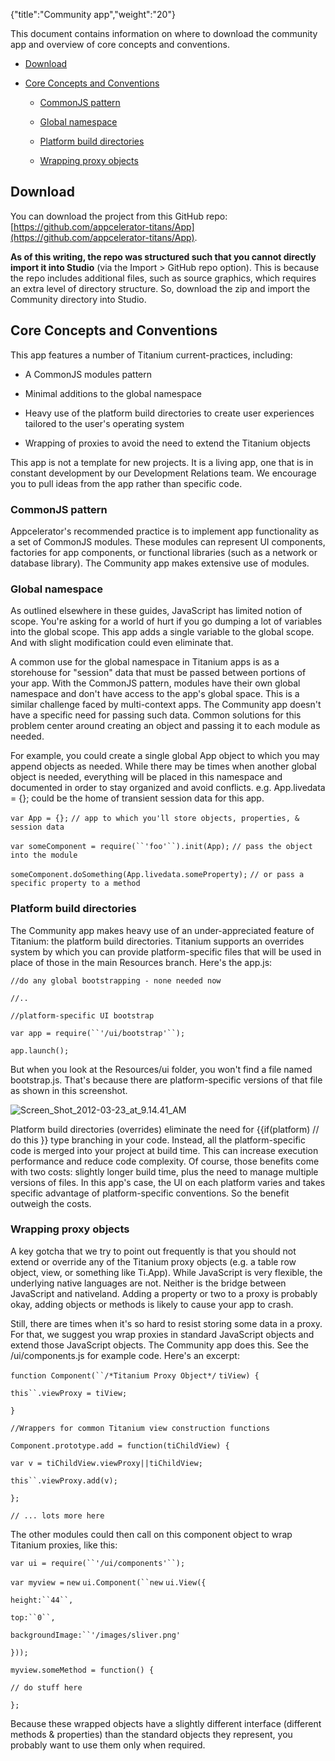 {"title":"Community app","weight":"20"}

This document contains information on where to download the community app and overview of core concepts and conventions.

* [Download](#Download)

* [Core Concepts and Conventions](#CoreConceptsandConventions)

  * [CommonJS pattern](#CommonJSpattern)

  * [Global namespace](#Globalnamespace)

  * [Platform build directories](#Platformbuilddirectories)

  * [Wrapping proxy objects](#Wrappingproxyobjects)


## Download

You can download the project from this GitHub repo: [https://github.com/appcelerator-titans/App](https://github.com/appcelerator-titans/App).

**As of this writing, the repo was structured such that you cannot directly import it into Studio** (via the Import > GitHub repo option). This is because the repo includes additional files, such as source graphics, which requires an extra level of directory structure. So, download the zip and import the Community directory into Studio.

## Core Concepts and Conventions

This app features a number of Titanium current-practices, including:

* A CommonJS modules pattern

* Minimal additions to the global namespace

* Heavy use of the platform build directories to create user experiences tailored to the user's operating system

* Wrapping of proxies to avoid the need to extend the Titanium objects


This app is not a template for new projects. It is a living app, one that is in constant development by our Development Relations team. We encourage you to pull ideas from the app rather than specific code.

### CommonJS pattern

Appcelerator's recommended practice is to implement app functionality as a set of CommonJS modules. These modules can represent UI components, factories for app components, or functional libraries (such as a network or database library). The Community app makes extensive use of modules.

### Global namespace

As outlined elsewhere in these guides, JavaScript has limited notion of scope. You're asking for a world of hurt if you go dumping a lot of variables into the global scope. This app adds a single variable to the global scope. And with slight modification could even eliminate that.

A common use for the global namespace in Titanium apps is as a storehouse for "session" data that must be passed between portions of your app. With the CommonJS pattern, modules have their own global namespace and don't have access to the app's global space. This is a similar challenge faced by multi-context apps. The Community app doesn't have a specific need for passing such data. Common solutions for this problem center around creating an object and passing it to each module as needed.

For example, you could create a single global App object to which you may append objects as needed. While there may be times when another global object is needed, everything will be placed in this namespace and documented in order to stay organized and avoid conflicts. e.g. App.livedata = {}; could be the home of transient session data for this app.

`var App = {};` `// app to which you'll store objects, properties, & session data`

`var someComponent = require(``'foo'``).init(App);` `// pass the object into the module`

`someComponent.doSomething(App.livedata.someProperty);` `// or pass a specific property to a method`

### Platform build directories

The Community app makes heavy use of an under-appreciated feature of Titanium: the platform build directories. Titanium supports an overrides system by which you can provide platform-specific files that will be used in place of those in the main Resources branch. Here's the app.js:

`//do any global bootstrapping - none needed now`

`//..`

`//platform-specific UI bootstrap`

`var app = require(``'/ui/bootstrap'``);`

`app.launch();`

But when you look at the Resources/ui folder, you won't find a file named bootstrap.js. That's because there are platform-specific versions of that file as shown in this screenshot.

![Screen_Shot_2012-03-23_at_9.14.41_AM](/Images/appc/download/attachments/30085499/Screen_Shot_2012-03-23_at_9.14.41_AM.png)

Platform build directories (overrides) eliminate the need for {{if(platform) // do this }} type branching in your code. Instead, all the platform-specific code is merged into your project at build time. This can increase execution performance and reduce code complexity. Of course, those benefits come with two costs: slightly longer build time, plus the need to manage multiple versions of files. In this app's case, the UI on each platform varies and takes specific advantage of platform-specific conventions. So the benefit outweigh the costs.

### Wrapping proxy objects

A key gotcha that we try to point out frequently is that you should not extend or override any of the Titanium proxy objects (e.g. a table row object, view, or something like Ti.App). While JavaScript is very flexible, the underlying native languages are not. Neither is the bridge between JavaScript and nativeland. Adding a property or two to a proxy is probably okay, adding objects or methods is likely to cause your app to crash.

Still, there are times when it's so hard to resist storing some data in a proxy. For that, we suggest you wrap proxies in standard JavaScript objects and extend those JavaScript objects. The Community app does this. See the /ui/components.js for example code. Here's an excerpt:

`function Component(``/*Titanium Proxy Object*/` `tiView) {`

`this``.viewProxy = tiView;`

`}`

`//Wrappers for common Titanium view construction functions`

`Component.prototype.add = function(tiChildView) {`

`var v = tiChildView.viewProxy||tiChildView;`

`this``.viewProxy.add(v);`

`};`

`// ... lots more here`

The other modules could then call on this component object to wrap Titanium proxies, like this:

`var ui = require(``'/ui/components'``);`

`var myview =` `new` `ui.Component(``new` `ui.View({`

`height:``44``,`

`top:``0``,`

`backgroundImage:``'/images/sliver.png'`

`}));`

`myview.someMethod = function() {`

`// do stuff here`

`};`

Because these wrapped objects have a slightly different interface (different methods & properties) than the standard objects they represent, you probably want to use them only when required.
